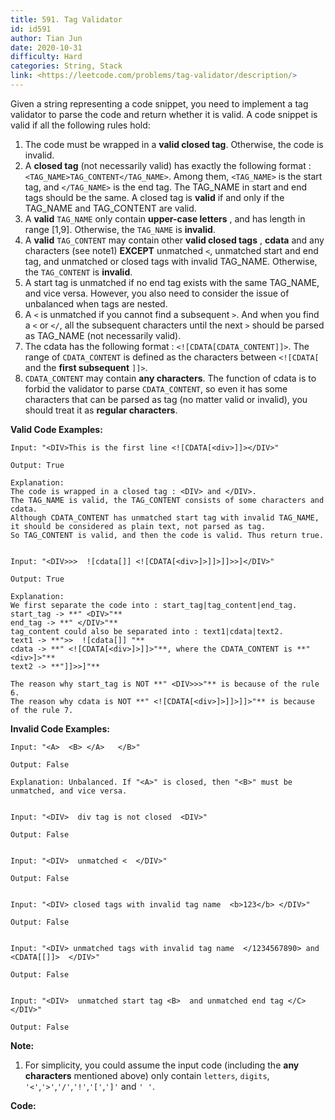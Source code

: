 ```yaml
---
title: 591. Tag Validator
id: id591
author: Tian Jun
date: 2020-10-31
difficulty: Hard
categories: String, Stack
link: <https://leetcode.com/problems/tag-validator/description/>
---
```


Given a string representing a code snippet, you need to implement a tag
validator to parse the code and return whether it is valid. A code snippet is
valid if all the following rules hold:

  1. The code must be wrapped in a **valid closed tag**. Otherwise, the code is invalid.
  2. A **closed tag** (not necessarily valid) has exactly the following format : `<TAG_NAME>TAG_CONTENT</TAG_NAME>`. Among them, `<TAG_NAME>` is the start tag, and `</TAG_NAME>` is the end tag. The TAG_NAME in start and end tags should be the same. A closed tag is **valid** if and only if the TAG_NAME and TAG_CONTENT are valid.
  3. A **valid** `TAG_NAME` only contain **upper-case letters** , and has length in range [1,9]. Otherwise, the `TAG_NAME` is **invalid**.
  4. A **valid** `TAG_CONTENT` may contain other **valid closed tags** , **cdata** and any characters (see note1) **EXCEPT** unmatched `<`, unmatched start and end tag, and unmatched or closed tags with invalid TAG_NAME. Otherwise, the `TAG_CONTENT` is **invalid**.
  5. A start tag is unmatched if no end tag exists with the same TAG_NAME, and vice versa. However, you also need to consider the issue of unbalanced when tags are nested.
  6. A `<` is unmatched if you cannot find a subsequent `>`. And when you find a `<` or `</`, all the subsequent characters until the next `>` should be parsed as TAG_NAME (not necessarily valid).
  7. The cdata has the following format : `<![CDATA[CDATA_CONTENT]]>`. The range of `CDATA_CONTENT` is defined as the characters between `<![CDATA[` and the **first subsequent** `]]>`. 
  8. `CDATA_CONTENT` may contain **any characters**. The function of cdata is to forbid the validator to parse `CDATA_CONTENT`, so even it has some characters that can be parsed as tag (no matter valid or invalid), you should treat it as **regular characters**. 

**Valid Code Examples:**  
            
	Input: "<DIV>This is the first line <![CDATA[<div>]]></DIV>"          
	Output: True          
	Explanation:           The code is wrapped in a closed tag : <DIV> and </DIV>.           The TAG_NAME is valid, the TAG_CONTENT consists of some characters and cdata.           Although CDATA_CONTENT has unmatched start tag with invalid TAG_NAME, it should be considered as plain text, not parsed as tag.          So TAG_CONTENT is valid, and then the code is valid. Thus return true.              
	Input: "<DIV>>>  ![cdata[]] <![CDATA[<div>]>]]>]]>>]</DIV>"          
	Output: True          
	Explanation:          We first separate the code into : start_tag|tag_content|end_tag.          start_tag -> **" <DIV>"**          end_tag -> **" </DIV>"**          tag_content could also be separated into : text1|cdata|text2.          text1 -> **">>  ![cdata[]] "**          cdata -> **" <![CDATA[<div>]>]]>"**, where the CDATA_CONTENT is **" <div>]>"**          text2 -> **"]]>>]"**              The reason why start_tag is NOT **" <DIV>>>"** is because of the rule 6.    The reason why cdata is NOT **" <![CDATA[<div>]>]]>]]>"** is because of the rule 7.    

**Invalid Code Examples:**  
            
	Input: "<A>  <B> </A>   </B>"    
	Output: False    
	Explanation: Unbalanced. If "<A>" is closed, then "<B>" must be unmatched, and vice versa.        
	Input: "<DIV>  div tag is not closed  <DIV>"    
	Output: False        
	Input: "<DIV>  unmatched <  </DIV>"    
	Output: False        
	Input: "<DIV> closed tags with invalid tag name  <b>123</b> </DIV>"    
	Output: False        
	Input: "<DIV> unmatched tags with invalid tag name  </1234567890> and <CDATA[[]]>  </DIV>"    
	Output: False        
	Input: "<DIV>  unmatched start tag <B>  and unmatched end tag </C>  </DIV>"    
	Output: False    

**Note:**  

  1. For simplicity, you could assume the input code (including the **any characters** mentioned above) only contain `letters`, `digits`, `'<'`,`'>'`,`'/'`,`'!'`,`'['`,`']'` and `' '`.


**Code:**
